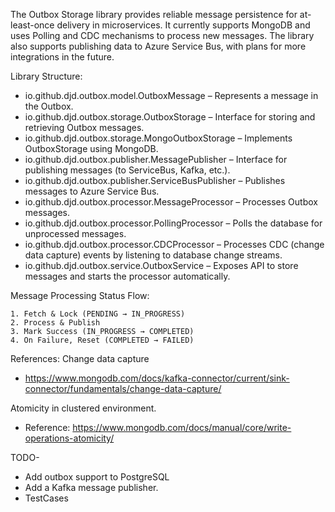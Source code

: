 The Outbox Storage library provides reliable message persistence for at-least-once delivery in microservices. 
It currently supports MongoDB and uses Polling and CDC mechanisms to process new messages. 
The library also supports publishing data to Azure Service Bus, with plans for more integrations in the future.

Library Structure:

 - io.github.djd.outbox.model.OutboxMessage – Represents a message in the Outbox.
 - io.github.djd.outbox.storage.OutboxStorage – Interface for storing and retrieving Outbox messages.
 - io.github.djd.outbox.storage.MongoOutboxStorage – Implements OutboxStorage using MongoDB.
 - io.github.djd.outbox.publisher.MessagePublisher – Interface for publishing messages (to ServiceBus, Kafka, etc.).
 - io.github.djd.outbox.publisher.ServiceBusPublisher – Publishes messages to Azure Service Bus.
 - io.github.djd.outbox.processor.MessageProcessor – Processes Outbox messages.
 - io.github.djd.outbox.processor.PollingProcessor – Polls the database for unprocessed messages.
 - io.github.djd.outbox.processor.CDCProcessor – Processes CDC (change data capture) events by listening to database change streams.
 - io.github.djd.outbox.service.OutboxService – Exposes API to store messages and starts the processor automatically.

Message Processing Status Flow:

	1. Fetch & Lock (PENDING → IN_PROGRESS)
	2. Process & Publish
	3. Mark Success (IN_PROGRESS → COMPLETED)
	4. On Failure, Reset (COMPLETED → FAILED)

References:
Change data capture
 - https://www.mongodb.com/docs/kafka-connector/current/sink-connector/fundamentals/change-data-capture/

Atomicity in clustered environment.
 - Reference: https://www.mongodb.com/docs/manual/core/write-operations-atomicity/

TODO-
 - Add outbox support to PostgreSQL
 - Add a Kafka message publisher.
 - TestCases
